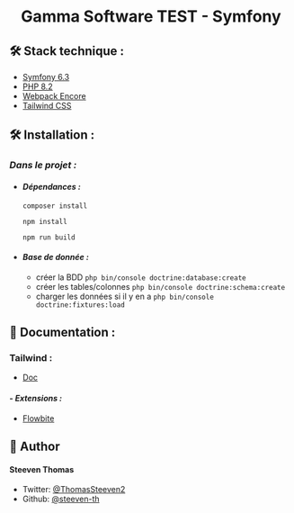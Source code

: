 # <p align="center">Gamma Software TEST - Symfony </p>

## 🛠️ Stack technique :

- [Symfony 6.3](https://symfony.com/)
- [PHP 8.2](https://www.php.net/)
- [Webpack Encore](https://github.com/symfony/webpack-encore)
- [Tailwind CSS](https://tailwindcss.com/)

## 🛠️ Installation :

### *Dans le projet :*

- #### *Dépendances :*

  ```composer install```

  ```npm install```

  ```npm run build```

- #### *Base de donnée :*

    - créer la BDD
      `
      php bin/console doctrine:database:create
      `
    - créer les tables/colonnes
      `
      php bin/console doctrine:schema:create
      `
    - charger les données si il y en a
      `
      php bin/console doctrine:fixtures:load
      `

## 📝 Documentation :

### Tailwind :

- [Doc](https://tailwindcss.com/docs/flex)

#### - *Extensions :*

- [Flowbite](https://flowbite.com/)

## 🙇 Author

#### Steeven Thomas

- Twitter: [@ThomasSteeven2](https://twitter.com/ThomasSteeven2)
- Github: [@steeven-th](https://github.com/steeven-th)